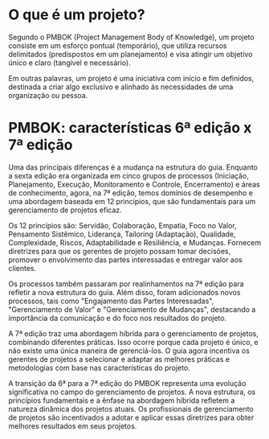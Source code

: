 
# O que é um projeto?

Segundo o PMBOK (Project Management Body of Knowledge), um projeto consiste em um esforço pontual (temporário), que utiliza recursos delimitados (predispostos em um planejamento) e visa atingir um objetivo único e claro (tangível e necessário).

Em outras palavras, um projeto é uma iniciativa com início e fim definidos, destinada a criar algo exclusivo e alinhado às necessidades de uma organização ou pessoa.

# PMBOK: características 6ª edição x 7ª edição

Uma das principais diferenças é a mudança na estrutura do guia. Enquanto a sexta edição era organizada em cinco grupos de processos (Iniciação, Planejamento, Execução, Monitoramento e Controle, Encerramento) e áreas de conhecimento, agora, na 7ª edição, temos domínios de desempenho e uma abordagem baseada em 12 princípios, que são fundamentais para um gerenciamento de projetos eficaz.

Os 12 princípios são: Servidão, Colaboração, Empatia, Foco no Valor, Pensamento Sistêmico, Liderança, Tailoring (Adaptação), Qualidade, Complexidade, Riscos, Adaptabilidade e Resiliência, e Mudanças. Fornecem diretrizes para que os gerentes de projeto possam tomar decisões, promover o envolvimento das partes interessadas e entregar valor aos clientes.

Os processos também passaram por realinhamentos na 7ª edição para refletir a nova estrutura do guia. Além disso, foram adicionados novos processos, tais como "Engajamento das Partes Interessadas", "Gerenciamento de Valor" e "Gerenciamento de Mudanças", destacando a importância da comunicação e do foco nos resultados do projeto.

A 7ª edição traz uma abordagem híbrida para o gerenciamento de projetos, combinando diferentes práticas. Isso ocorre porque cada projeto é único, e não existe uma única maneira de gerenciá-los. O guia agora incentiva os gerentes de projetos a selecionar e adaptar as melhores práticas e metodologias com base nas características do projeto.

A transição da 6ª para a 7ª edição do PMBOK representa uma evolução significativa no campo do gerenciamento de projetos. A nova estrutura, os princípios fundamentais e a ênfase na abordagem híbrida refletem a natureza dinâmica dos projetos atuais. Os profissionais de gerenciamento de projetos são incentivados a adotar e aplicar essas diretrizes para obter melhores resultados em seus projetos.


